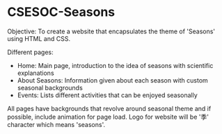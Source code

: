 # CSESOC-Seasons

Objective:
To create a website that encapsulates the theme of 'Seasons' using HTML and CSS.

Different pages:
- Home: Main page, introduction to the idea of seasons with scientific explanations
- About Seasons: Information given about each season with custom seasonal backgrounds
- Events: Lists different activities that can be enjoyed seasonally

All pages have backgrounds that revolve around seasonal theme and if possible, include animation for page load. Logo for website will be '季' character which means 'seasons'.
